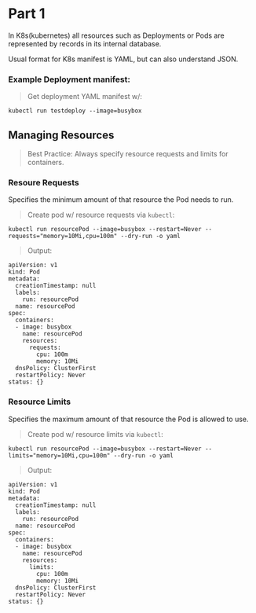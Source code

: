 # Part 1
In K8s(kubernetes) all resources such as Deployments or Pods are represented by records in its internal database.  

Usual format for K8s manifest is YAML, but can also understand JSON.

### Example Deployment manifest:  

> Get deployment YAML manifest w/:  
```
kubectl run testdeploy --image=busybox 
```

## Managing Resources
> Best Practice: Always specify resource requests and limits for containers.

### Resoure Requests
Specifies the minimum amount of that resource the Pod needs to run.  
> Create pod w/ resource requests via `kubectl`:
```
kubectl run resourcePod --image=busybox --restart=Never --requests="memory=10Mi,cpu=100m" --dry-run -o yaml
```
> Output:
```
apiVersion: v1
kind: Pod
metadata:
  creationTimestamp: null
  labels:
    run: resourcePod
  name: resourcePod
spec:
  containers:
  - image: busybox
    name: resourcePod
    resources:
      requests:
        cpu: 100m
        memory: 10Mi
  dnsPolicy: ClusterFirst
  restartPolicy: Never
status: {}
```
### Resource Limits
Specifies the maximum amount of that resource the Pod is allowed to use.
> Create pod w/ resource limits via `kubectl`:
```
kubectl run resourcePod --image=busybox --restart=Never --limits="memory=10Mi,cpu=100m" --dry-run -o yaml
```
> Output:
```
apiVersion: v1
kind: Pod
metadata:
  creationTimestamp: null
  labels:
    run: resourcePod
  name: resourcePod
spec:
  containers:
  - image: busybox
    name: resourcePod
    resources:
      limits:
        cpu: 100m
        memory: 10Mi
  dnsPolicy: ClusterFirst
  restartPolicy: Never
status: {}
```
